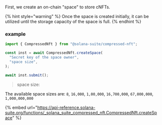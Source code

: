 First, we create an on-chain "space" to store cNFTs.

{% hint style="warning" %} Once the space is created initially, it can be
utilized until the storage capacity of the space is full. {% endhint %}

### example

```ts
import { CompressedNft } from "@solana-suite/compressed-nft";

const inst = await CompressedNft.createSpace(
  "Secret key of the space owner",
  "space size",
);

await inst.submit();
```

> space size: 

The available space sizes are: `8`, `16,000`, `1,00,000`, `16,700,000`, `67,000,000`, `1,000,000,000`


{% embed url="https://api-reference.solana-suite.org/functions/_solana_suite_compressed_nft.CompressedNft.createSpace" %}

